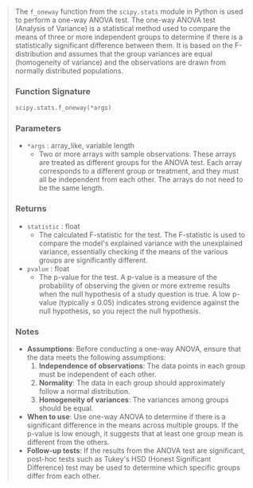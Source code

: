 > The `f_oneway` function from the `scipy.stats` module in Python is used to perform a one-way ANOVA test. The one-way ANOVA test (Analysis of Variance) is a statistical method used to compare the means of three or more independent groups to determine if there is a statistically significant difference between them. It is based on the F-distribution and assumes that the group variances are equal (homogeneity of variance) and the observations are drawn from normally distributed populations.
>
> ### Function Signature
> ```python
> scipy.stats.f_oneway(*args)
> ```
>
> ### Parameters
> - `*args` : array_like, variable length
>     - Two or more arrays with sample observations. These arrays are treated as different groups for the ANOVA test. Each array corresponds to a different group or treatment, and they must all be independent from each other. The arrays do not need to be the same length.
>
> ### Returns
> - `statistic` : float
>     - The calculated F-statistic for the test. The F-statistic is used to compare the model's explained variance with the unexplained variance, essentially checking if the means of the various groups are significantly different.
> - `pvalue` : float
>     - The p-value for the test. A p-value is a measure of the probability of observing the given or more extreme results when the null hypothesis of a study question is true. A low p-value (typically ≤ 0.05) indicates strong evidence against the null hypothesis, so you reject the null hypothesis.
>
> ### Notes
> - **Assumptions**: Before conducting a one-way ANOVA, ensure that the data meets the following assumptions:
>     1. **Independence of observations**: The data points in each group must be independent of each other.
>     2. **Normality**: The data in each group should approximately follow a normal distribution.
>     3. **Homogeneity of variances**: The variances among groups should be equal.
> - **When to use**: Use one-way ANOVA to determine if there is a significant difference in the means across multiple groups. If the p-value is low enough, it suggests that at least one group mean is different from the others.
> - **Follow-up tests**: If the results from the ANOVA test are significant, post-hoc tests such as Tukey's HSD (Honest Significant Difference) test may be used to determine which specific groups differ from each other.